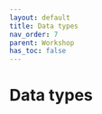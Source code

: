 ```yaml
---
layout: default
title: Data types
nav_order: 7
parent: Workshop
has_toc: false
---
```


# Data types
